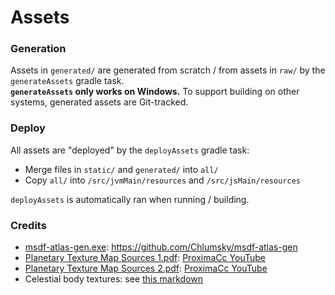 # Assets

### Generation
Assets in `generated/` are generated from scratch / from assets in `raw/` by the `generateAssets` gradle task.  
**`generateAssets` only works on Windows.** To support building on other systems, generated assets are Git-tracked.

### Deploy
All assets are "deployed" by the `deployAssets` gradle task:
- Merge files in `static/` and `generated/` into `all/`
- Copy `all/` into `/src/jvmMain/resources` and `/src/jsMain/resources`

`deployAssets` is automatically ran when running / building.

### Credits
- [msdf-atlas-gen.exe](tools/bin/msdf-atlas-gen.exe): https://github.com/Chlumsky/msdf-atlas-gen
- [Planetary Texture Map Sources 1.pdf](Planetary%20Texture%20Map%20Sources%201.pdf): [ProximaCc YouTube](https://www.youtube.com/watch?v=OEmpYnjuFVc)
- [Planetary Texture Map Sources 2.pdf](Planetary%20Texture%20Map%20Sources%202.pdf): [ProximaCc YouTube](https://www.youtube.com/watch?v=rLBfHBFfQfo)
- Celestial body textures: see [this markdown](raw/textures/celestial_body/README.md)